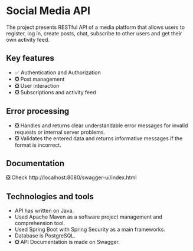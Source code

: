 # Social Media API

The project presents RESTful API of a media platform that allows users to register, log in, create posts, chat, subscribe to other users and get their own activity feed. 

## Key features

+ :white_check_mark: Authentication and Authorization
+ :negative_squared_cross_mark: Post management
+ :negative_squared_cross_mark: User interaction
+ :negative_squared_cross_mark: Subscriptions and activity feed

## Error processing

+ :negative_squared_cross_mark: Handles and returns clear understandable error messages for invalid requests or internal server problems.
+ :negative_squared_cross_mark: Validates the entered data and returns informative messages if the format is incorrect.

## Documentation

:negative_squared_cross_mark: Check http://localhost:8080/swagger-ui/index.html

## Technologies and tools

+ API has written on Java.
+ Used Apache Maven as a software project management and comprehension tool.
+ Used Spring Boot with Spring Security as a main frameworks.
+ Database is PostgreSQL.
+ :negative_squared_cross_mark: API Documentation is made on Swagger.